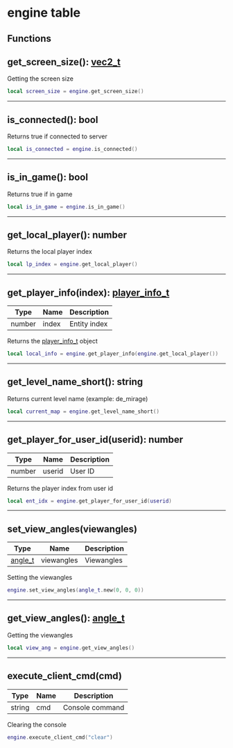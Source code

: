# engine table

## Functions

## **get_screen_size()**: [vec2_t](../../types/vec2_t/)

Getting the screen size
```lua
local screen_size = engine.get_screen_size()
```
---

## **is_connected()**: bool

Returns true if connected to server
```lua
local is_connected = engine.is_connected()
```
---

## **is_in_game()**: bool

Returns true if in game
```lua
local is_in_game = engine.is_in_game()
```
---

## **get_local_player()**: number

Returns the local player index
```lua
local lp_index = engine.get_local_player()
```
---

## **get_player_info(index)**: [player_info_t](../types/player_info_t/)
Type | Name | Description
------------ | ------------- | ------------
number | index | Entity index

Returns the [player_info_t](../types/player_info_t/) object
```lua
local local_info = engine.get_player_info(engine.get_local_player())
```
---

## **get_level_name_short()**: string

Returns current level name (example: de_mirage)
```lua
local current_map = engine.get_level_name_short()
```
---

## **get_player_for_user_id(userid)**: number
Type | Name | Description
------------ | ------------- | ------------
number | userid | User ID

Returns the player index from user id
```lua
local ent_idx = engine.get_player_for_user_id(userid)
```
---

## **set_view_angles(viewangles)**
Type | Name | Description
------------ | ------------- | ------------
[angle_t](../../types/angle_t/) | viewangles | Viewangles

Setting the viewangles
```lua
engine.set_view_angles(angle_t.new(0, 0, 0))
```
---

## **get_view_angles()**: [angle_t](../../types/angle_t/)

Getting the viewangles
```lua
local view_ang = engine.get_view_angles()
```
---

## **execute_client_cmd(cmd)**
Type | Name | Description
------------ | ------------- | ------------
string | cmd | Console command

Clearing the console
```lua
engine.execute_client_cmd("clear")
```